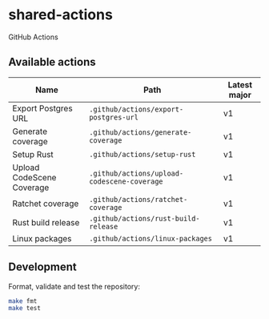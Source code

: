 # shared-actions

GitHub Actions

## Available actions

| Name | Path | Latest major |
| ---- | ---- | ------------ |
| Export Postgres URL | `.github/actions/export-postgres-url` | v1 |
| Generate coverage | `.github/actions/generate-coverage` | v1 |
| Setup Rust | `.github/actions/setup-rust` | v1 |
| Upload CodeScene Coverage | `.github/actions/upload-codescene-coverage` | v1 |
| Ratchet coverage | `.github/actions/ratchet-coverage` | v1 |
| Rust build release | `.github/actions/rust-build-release` | v1 |
| Linux packages | `.github/actions/linux-packages` | v1 |

## Development

Format, validate and test the repository:

```sh
make fmt
make test
```
